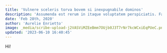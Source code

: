 ```yaml
---
title: 'Vulnere sceleris torva bovem si inexpugnabile dominos'
description: 'Assumenda est rerum in itaque voluptatem perspiciatis. Facere ratione maxime eaque rem.'
date: 'Feb 28th, 2020'
author: 'Aurelie Enrietto'
image: _media/scribe-upload-j2VASViMZEeBmm7OUjb0J3T7rNr7kcWCxiEqPUeC.png
updated: '2023-06-10 16:40:45'
---
```


Hi!
